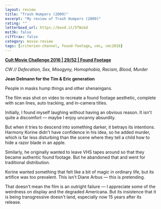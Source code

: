 ```yaml
---
layout: review
title: "Trash Humpers (2009)"
excerpt: "My review of Trash Humpers (2009)"
rating: ""
letterboxd_url: https://boxd.it/5TWi6d
mst3k: false
rifftrax: false
category: movie-review
tags: [criterion-channel, found-footage, cmc, cmc2016]
---
```


<b><a href="https://boxd.it/q7ygw/detail" target="_blank" rel="noopener">Cult Movie Challenge 2016 | 29/52 | Found Footage</a></b>

<i>CW // Defecation, Sex, Misogyny, Homophobia, Racism, Blood, Murder</i>

<b>Jean Delmann for the Tim & Eric generation</b>

People in masks hump things and other shenanigans.

The film was shot on video to recreate a found footage aesthetic, complete with scan lines, auto tracking, and in-camera titles.

Initially, I found myself laughing without having an obvious reason. It isn't quite a discomfort — maybe I enjoy uncanny absurdity.

But when it tries to descend into something darker, it betrays its intentions. Harmony Korine didn't have confidence in his idea, so he added murder, which is far less disturbing than the scene where they tell a child how to hide a razor blade in an apple.

Similarly, he originally wanted to leave VHS tapes around so that they became authentic found footage. But he abandoned that and went for traditional distribution.

Korine wanted something that felt like a bit of magic in ordinary life, but its artifice was too prevalent. This isn't Diane Arbus — this is pretending.

That doesn't mean the film is an outright failure — I appreciate some of the weirdness on display and the degraded Americana. But its insistence that it is being transgressive doesn't land, especially now 15 years after its release.
